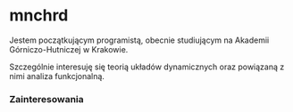 # mnchrd

Jestem początkującym programistą, obecnie studiującym na Akademii Górniczo-Hutniczej w Krakowie.

Szczególnie interesuję się teorią układów dynamicznych oraz powiązaną z nimi analiza funkcjonalną.

### Zainteresowania
